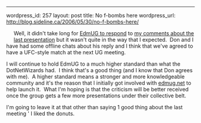 --- 
wordpress_id: 257
layout: post
title: No f-bombs here
wordpress_url: http://blog.sideline.ca/2006/05/30/no-f-bombs-here/

<p><img alt="" hspace="10" src="http://static.flickr.com/62/156578134_fdd68d9255.jpg'v=0" align="left" vspace="10" border="0" />Well, it didn't take long for <a href="http://igloocoder.com/archive/2006/05/27/328.aspx">EdmUG to respond</a> to <a href="http://igloocoder.com/archive/2006/05/27/328.aspx">my comments about the last presentation</a> but it wasn't quite in the way that I expected.  Don and I have had some offline chats about his reply and I think that we've agreed to have a UFC-style match at the next UG meeting.</p>
<p>I will continue to hold EdmUG to a much higher standard than what the DotNetWizards had.  I think that's a good thing (and I know that Don agrees with me).  A higher standard means a stronger and more knowledgeable community and it's the reason that I initially got involved with <a title="" href="http://www.edmug.net">edmug.net</a> to help launch it.  What I'm hoping is that the criticism will be better received once the group gets a few more presentations under their collective belt.</p>
<p>I'm going to leave it at that other than saying 1 good thing about the last meeting ' I liked the donuts.</p>
<p> </p>
